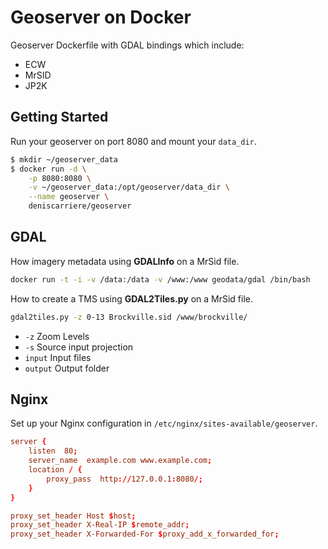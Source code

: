Geoserver on Docker
===================

Geoserver Dockerfile with GDAL bindings which include:

- ECW
- MrSID
- JP2K


Getting Started
---------------

Run your geoserver on port 8080 and mount your `data_dir`.

```bash
$ mkdir ~/geoserver_data
$ docker run -d \
    -p 8080:8080 \
    -v ~/geoserver_data:/opt/geoserver/data_dir \
    --name geoserver \
    deniscarriere/geoserver
```

GDAL
----

How imagery metadata using **GDALInfo** on a MrSid file.

```bash
docker run -t -i -v /data:/data -v /www:/www geodata/gdal /bin/bash
```

How to create a TMS using **GDAL2Tiles.py** on a MrSid file.

```bash
gdal2tiles.py -z 0-13 Brockville.sid /www/brockville/
```

- `-z` Zoom Levels
- `-s` Source input projection
- `input` Input files
- `output` Output folder

Nginx
-----

Set up your Nginx configuration in `/etc/nginx/sites-available/geoserver`.

```conf
server {
    listen  80;
    server_name  example.com www.example.com;
    location / {
        proxy_pass  http://127.0.0.1:8080/;
    }
}

proxy_set_header Host $host;
proxy_set_header X-Real-IP $remote_addr;
proxy_set_header X-Forwarded-For $proxy_add_x_forwarded_for;
```
